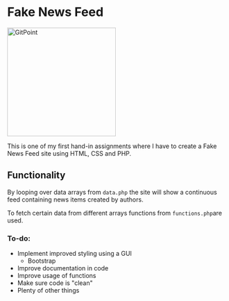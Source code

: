 # Fake News Feed
  <img alt="GitPoint" title="GitPoint" src="https://cdn.dribbble.com/users/393983/screenshots/3336307/fake_news_by_laura_guardalabene_for_junk-o.jpg" width="250">

This is one of my first hand-in assignments where I have to create a Fake News Feed site using HTML, CSS and PHP.

## Functionality
By looping over data arrays from `data.php` the site will show a continuous feed containing news items created by authors.

To fetch certain data from different arrays functions from `functions.php`are used.

### To-do:
- Implement improved styling using a GUI
  - Bootstrap
- Improve documentation in code
- Improve usage of functions
- Make sure code is "clean"
- Plenty of other things
